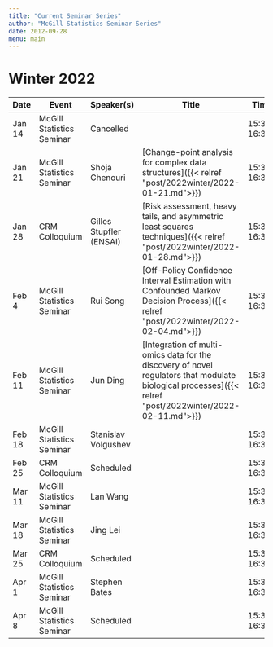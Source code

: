 ```yaml
---
title: "Current Seminar Series"
author: "McGill Statistics Seminar Series"
date: 2012-09-28
menu: main
---
```


# Winter 2022
| Date   | Event                     | Speaker(s)         | Title                                                                                                                                              | Time        | Location                                       |
|--------|---------------------------|--------------------|----------------------------------------------------------------------------------------------------------------------------------------------------|-------------|------------------------------------------------|
| Jan 14 | McGill Statistics Seminar  |  Cancelled |   | 15:30-16:30  | [Zoom Link](https://mcgill.zoom.us/j/83436686293?pwd=b0RmWmlXRXE3OWR6NlNIcWF5d0dJQT09) |
| Jan 21 | McGill Statistics Seminar  | Shoja Chenouri | [Change-point analysis for complex data structures]({{< relref "post/2022winter/2022-01-21.md">}})  | 15:30-16:30  | [Zoom Link](https://mcgill.zoom.us/j/83436686293?pwd=b0RmWmlXRXE3OWR6NlNIcWF5d0dJQT09) |
| Jan 28 | CRM Colloquium  | Gilles Stupfler (ENSAI)  | [Risk assessment, heavy tails, and asymmetric least squares techniques]({{< relref "post/2022winter/2022-01-28.md">}})  | 15:30-16:30 | [Zoom Link](https://umontreal.zoom.us/j/93983313215?pwd=clB6cUNsSjAvRmFMME1PblhkTUtsQT09)  |
| Feb 4 | McGill Statistics Seminar  | Rui Song  |  [Off-Policy Confidence Interval Estimation with Confounded Markov Decision Process]({{< relref "post/2022winter/2022-02-04.md">}}) | 15:30-16:30  | [Zoom Link](https://mcgill.zoom.us/j/83436686293?pwd=b0RmWmlXRXE3OWR6NlNIcWF5d0dJQT09) |
| Feb 11 | McGill Statistics Seminar  |  Jun Ding | [Integration of multi-omics data for the discovery of novel regulators that modulate biological processes]({{< relref "post/2022winter/2022-02-11.md">}})  | 15:30-16:30  | [Zoom Link](https://mcgill.zoom.us/j/83436686293?pwd=b0RmWmlXRXE3OWR6NlNIcWF5d0dJQT09) |
| Feb 18 | McGill Statistics Seminar | Stanislav Volgushev  |   | 15:30-16:30  | [Zoom Link](https://mcgill.zoom.us/j/83436686293?pwd=b0RmWmlXRXE3OWR6NlNIcWF5d0dJQT09) |
| Feb 25 | CRM Colloquium  |  Scheduled |   | 15:30-16:30 | [Zoom Link](https://umontreal.zoom.us/j/93983313215?pwd=clB6cUNsSjAvRmFMME1PblhkTUtsQT09)  |
| Mar 11 | McGill Statistics Seminar  | Lan Wang  |   | 15:30-16:30  | [Zoom Link](https://mcgill.zoom.us/j/83436686293?pwd=b0RmWmlXRXE3OWR6NlNIcWF5d0dJQT09) |
| Mar 18 | McGill Statistics Seminar  |  Jing Lei |   | 15:30-16:30  | [Zoom Link](https://mcgill.zoom.us/j/83436686293?pwd=b0RmWmlXRXE3OWR6NlNIcWF5d0dJQT09) |
| Mar 25 | CRM Colloquium | Scheduled  |   | 15:30-16:30 | [Zoom Link](https://umontreal.zoom.us/j/93983313215?pwd=clB6cUNsSjAvRmFMME1PblhkTUtsQT09)  |
| Apr 1 | McGill Statistics Seminar  | Stephen Bates  |   | 15:30-16:30  | [Zoom Link](https://mcgill.zoom.us/j/83436686293?pwd=b0RmWmlXRXE3OWR6NlNIcWF5d0dJQT09) |
| Apr 8 | McGill Statistics Seminar | Scheduled  |   | 15:30-16:30  | [Zoom Link](https://mcgill.zoom.us/j/83436686293?pwd=b0RmWmlXRXE3OWR6NlNIcWF5d0dJQT09) |



